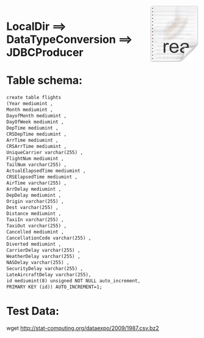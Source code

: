 <img src="../../readme.png" align="right" />

# LocalDir ==> DataTypeConversion ==> JDBCProducer

# Table schema:
```
create table flights
(Year mediumint ,
Month mediumint ,
DayofMonth mediumint ,
DayOfWeek mediumint ,
DepTime mediumint ,
CRSDepTime mediumint ,
ArrTime mediumint ,
CRSArrTime mediumint ,
UniqueCarrier varchar(255) ,
FlightNum mediumint ,
TailNum varchar(255) ,
ActualElapsedTime mediumint ,
CRSElapsedTime mediumint ,
AirTime varchar(255) ,
ArrDelay mediumint ,
DepDelay mediumint ,
Origin varchar(255) ,
Dest varchar(255) ,
Distance mediumint ,
TaxiIn varchar(255) ,
TaxiOut varchar(255) ,
Cancelled mediumint ,
CancellationCode varchar(255) ,
Diverted mediumint ,
CarrierDelay varchar(255) ,
WeatherDelay varchar(255) ,
NASDelay varchar(255) ,
SecurityDelay varchar(255) ,
LateAircraftDelay varchar(255),
id mediumint(8) unsigned NOT NULL auto_increment,
PRIMARY KEY (id)) AUTO_INCREMENT=1;
```
# Test Data: 
wget http://stat-computing.org/dataexpo/2009/1987.csv.bz2



